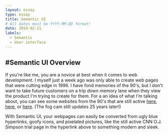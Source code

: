 ```yaml
---
layout: essay
type: essay
title: Semantic UI
# All dates must be YYYY-MM-DD format!
date: 2019-02-21
labels:
  - Semantic
  - User interface
---
```

#Semantic UI Overview
-----

If you're like me, you are a novice at best when it comes to web development. I myself just a week ago was only able to create web pages that were cutting edge in 1996. I have fond memories of the 90's, but I don't want to take future customers on a trip down memory lane when they view the product I'm trying to create for them. For a an idea of what I'm talking about, you can see some websites from the 90's that are still active [here](http://www.cnn.com/US/OJ/), [here](http://www.dolekemp96.org/main.htm), or [here](http://www.fogcam.org/). (The fog cam still updates 25 years later!)


With Semantic UI, your webpages can easily be converted from ugly blue hyperlinks, goofy icons, and pixelated pictures, like the still active CNN O.J. Simpson trial page in the hyperlink above to something modern and  sleek.

